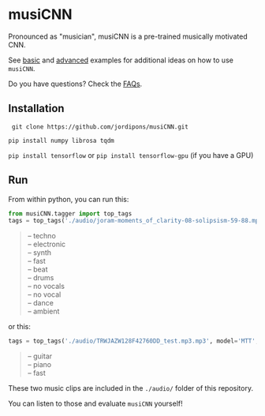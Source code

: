 # musiCNN
Pronounced as "musician", musiCNN is a pre-trained musically motivated CNN.

See [basic](https://github.com/jordipons/musiCNN/blob/master/basic%20example.ipynb) and [advanced](https://github.com/jordipons/musiCNN/blob/master/advanced%20example.ipynb) examples for additional ideas on how to use `musiCNN`.

Do you have questions? Check the [FAQs](https://github.com/jordipons/musiCNN/blob/master/FAQs.md).

## Installation
``` git clone https://github.com/jordipons/musiCNN.git```

``` pip install numpy librosa tqdm ```

```pip install tensorflow``` or ```pip install tensorflow-gpu``` (if you have a GPU)

## Run

From within python, you can run this:
~~~~python
from musiCNN.tagger import top_tags
tags = top_tags('./audio/joram-moments_of_clarity-08-solipsism-59-88.mp3', model='MTT', topN=10)
~~~~
>– techno  
>– electronic  
>– synth  
>– fast  
>– beat  
>– drums  
>– no vocals  
>– no vocal  
>– dance  
>– ambient  

or this:

~~~~python
tags = top_tags('./audio/TRWJAZW128F42760DD_test.mp3.mp3', model='MTT', topN=3)
~~~~
>– guitar  
>– piano  
>– fast

These two music clips are included in the `./audio/` folder of this repository. 

You can listen to those and evaluate `musiCNN` yourself!

